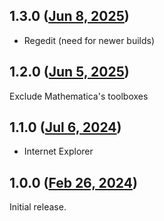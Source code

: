 ## 1.3.0 ([Jun 8, 2025](https://github.com/ramensoftware/windhawk-mods/blob/18e33a9aefed371e0a4899da5e0fd7cb69cc2487/mods/clientedge-in-apps.wh.cpp))

* Regedit (need for newer builds)

## 1.2.0 ([Jun 5, 2025](https://github.com/ramensoftware/windhawk-mods/blob/39f44c80c3c3557af96195e67589e8b399d40e7a/mods/clientedge-in-apps.wh.cpp))

Exclude Mathematica's toolboxes

## 1.1.0 ([Jul 6, 2024](https://github.com/ramensoftware/windhawk-mods/blob/97fac6cb48581f099d1f98752b27f8e4188f9f21/mods/clientedge-in-apps.wh.cpp))

+ Internet Explorer

## 1.0.0 ([Feb 26, 2024](https://github.com/ramensoftware/windhawk-mods/blob/40248fb85257b882550e3836bfd26d5a1a2692cf/mods/clientedge-in-apps.wh.cpp))

Initial release.
